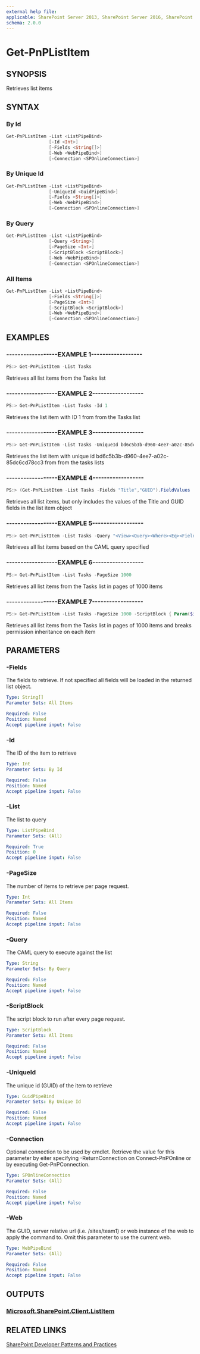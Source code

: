 ```yaml
---
external help file:
applicable: SharePoint Server 2013, SharePoint Server 2016, SharePoint Online
schema: 2.0.0
---
```

# Get-PnPListItem

## SYNOPSIS
Retrieves list items

## SYNTAX 

### By Id
```powershell
Get-PnPListItem -List <ListPipeBind>
                [-Id <Int>]
                [-Fields <String[]>]
                [-Web <WebPipeBind>]
                [-Connection <SPOnlineConnection>]
```

### By Unique Id
```powershell
Get-PnPListItem -List <ListPipeBind>
                [-UniqueId <GuidPipeBind>]
                [-Fields <String[]>]
                [-Web <WebPipeBind>]
                [-Connection <SPOnlineConnection>]
```

### By Query
```powershell
Get-PnPListItem -List <ListPipeBind>
                [-Query <String>]
                [-PageSize <Int>]
                [-ScriptBlock <ScriptBlock>]
                [-Web <WebPipeBind>]
                [-Connection <SPOnlineConnection>]
```

### All Items
```powershell
Get-PnPListItem -List <ListPipeBind>
                [-Fields <String[]>]
                [-PageSize <Int>]
                [-ScriptBlock <ScriptBlock>]
                [-Web <WebPipeBind>]
                [-Connection <SPOnlineConnection>]
```

## EXAMPLES

### ------------------EXAMPLE 1------------------
```powershell
PS:> Get-PnPListItem -List Tasks
```

Retrieves all list items from the Tasks list

### ------------------EXAMPLE 2------------------
```powershell
PS:> Get-PnPListItem -List Tasks -Id 1
```

Retrieves the list item with ID 1 from from the Tasks list

### ------------------EXAMPLE 3------------------
```powershell
PS:> Get-PnPListItem -List Tasks -UniqueId bd6c5b3b-d960-4ee7-a02c-85dc6cd78cc3
```

Retrieves the list item with unique id bd6c5b3b-d960-4ee7-a02c-85dc6cd78cc3 from from the tasks lists

### ------------------EXAMPLE 4------------------
```powershell
PS:> (Get-PnPListItem -List Tasks -Fields "Title","GUID").FieldValues
```

Retrieves all list items, but only includes the values of the Title and GUID fields in the list item object

### ------------------EXAMPLE 5------------------
```powershell
PS:> Get-PnPListItem -List Tasks -Query "<View><Query><Where><Eq><FieldRef Name='GUID'/><Value Type='Guid'>bd6c5b3b-d960-4ee7-a02c-85dc6cd78cc3</Value></Eq></Where></Query></View>"
```

Retrieves all list items based on the CAML query specified

### ------------------EXAMPLE 6------------------
```powershell
PS:> Get-PnPListItem -List Tasks -PageSize 1000
```

Retrieves all list items from the Tasks list in pages of 1000 items

### ------------------EXAMPLE 7------------------
```powershell
PS:> Get-PnPListItem -List Tasks -PageSize 1000 -ScriptBlock { Param($items) $items.Context.ExecuteQuery() } | % { $_.BreakRoleInheritance($true, $true) }
```

Retrieves all list items from the Tasks list in pages of 1000 items and breaks permission inheritance on each item

## PARAMETERS

### -Fields
The fields to retrieve. If not specified all fields will be loaded in the returned list object.

```yaml
Type: String[]
Parameter Sets: All Items

Required: False
Position: Named
Accept pipeline input: False
```

### -Id
The ID of the item to retrieve

```yaml
Type: Int
Parameter Sets: By Id

Required: False
Position: Named
Accept pipeline input: False
```

### -List
The list to query

```yaml
Type: ListPipeBind
Parameter Sets: (All)

Required: True
Position: 0
Accept pipeline input: False
```

### -PageSize
The number of items to retrieve per page request.

```yaml
Type: Int
Parameter Sets: All Items

Required: False
Position: Named
Accept pipeline input: False
```

### -Query
The CAML query to execute against the list

```yaml
Type: String
Parameter Sets: By Query

Required: False
Position: Named
Accept pipeline input: False
```

### -ScriptBlock
The script block to run after every page request.

```yaml
Type: ScriptBlock
Parameter Sets: All Items

Required: False
Position: Named
Accept pipeline input: False
```

### -UniqueId
The unique id (GUID) of the item to retrieve

```yaml
Type: GuidPipeBind
Parameter Sets: By Unique Id

Required: False
Position: Named
Accept pipeline input: False
```

### -Connection
Optional connection to be used by cmdlet. Retrieve the value for this parameter by eiter specifying -ReturnConnection on Connect-PnPOnline or by executing Get-PnPConnection.

```yaml
Type: SPOnlineConnection
Parameter Sets: (All)

Required: False
Position: Named
Accept pipeline input: False
```

### -Web
The GUID, server relative url (i.e. /sites/team1) or web instance of the web to apply the command to. Omit this parameter to use the current web.

```yaml
Type: WebPipeBind
Parameter Sets: (All)

Required: False
Position: Named
Accept pipeline input: False
```

## OUTPUTS

### [Microsoft.SharePoint.Client.ListItem](https://msdn.microsoft.com/en-us/library/microsoft.sharepoint.client.listitem.aspx)

## RELATED LINKS

[SharePoint Developer Patterns and Practices](http://aka.ms/sppnp)